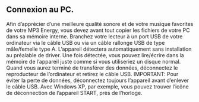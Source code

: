## Connexion au PC.

Afin d’apprécier d’une meilleure qualité sonore et de votre musique favorites de votre MP3 Energy, vous devez avant tout copier les fichiers
de votre PC dans sa mémoire interne.
Branchez votre lecteur à un port USB de votre ordinateur via le câble USB ou via un câble rallonge USB de type mâle/femelle type A.
L’appareil détectera automatiquement sans installation au préalable de driver. Une fois détectée, vous pouvez lire/écrire dans la mémoire
de l’appareil juste comme si vous utiliseriez un disque normal.
Quand vous aurez terminé de transférer des données, déconnectez le reproducteur de l’ordinateur et retirez le câble USB.
IMPORTANT: Pour éviter la perte de données, déconnectez toujours l’appareil avant d’enlever le câble USB. Avec Windows XP, par exemple,
vous pouvez trouver l’icône de déconnection de l’appareil START, près de l’horloge.
